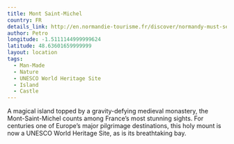 ```yaml
---
title: Mont Saint-Michel
country: FR
details_link: http://en.normandie-tourisme.fr/discover/normandy-must-sees/the-10-top-normandy-must-sees/mont-saint-michel-106-2.html
author: Petro
longitude: -1.5111144999999624
latitude: 48.63601659999999
layout: location
tags:
  - Man-Made
  - Nature
  - UNESCO World Heritage Site
  - Island
  - Castle
---
```

A magical island topped by a gravity-defying medieval monastery, the Mont-Saint-Michel counts among France’s most stunning sights. For centuries one of Europe’s major pilgrimage destinations, this holy mount is now a UNESCO World Heritage Site, as is its breathtaking bay.
